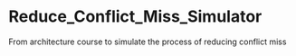# Reduce_Conflict_Miss_Simulator
From architecture course to simulate the process of reducing conflict miss
